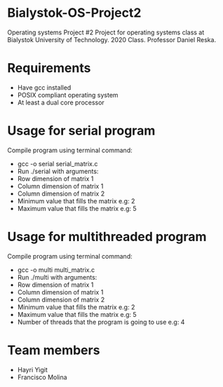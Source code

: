 # Bialystok-OS-Project2
Operating systems Project #2
Project for operating systems class at Bialystok University of Technology. 2020 Class. 
Professor Daniel Reska.

# Requirements 
* Have gcc installed
* POSIX compliant operating system
* At least a dual core processor

# Usage for serial program
Compile program using terminal command: 
* gcc -o serial serial_matrix.c
* Run ./serial with arguments:
* Row dimension of matrix 1
* Column dimension of matrix 1
* Column dimension of matrix 2
* Minimum value that fills the matrix e.g: 2
* Maximum value that fills the matrix e.g: 5

# Usage for multithreaded program
Compile program using terminal command: 
* gcc -o multi multi_matrix.c
* Run ./multi with arguments:
* Row dimension of matrix 1
* Column dimension of matrix 1
* Column dimension of matrix 2
* Minimum value that fills the matrix e.g: 2
* Maximum value that fills the matrix e.g: 5
* Number of threads that the program is going to use e.g: 4

# Team members
- Hayri Yigit
- Francisco Molina
